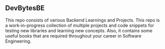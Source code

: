 ## DevBytesBE

This repo consists of various Backend Learnings and Projects. This repo is a work-in-progress collection of multiple projects and code snippets for testing new libraries and learning new concepts. Also, it contains some useful books that are required throughout your career in Software Engineering.

